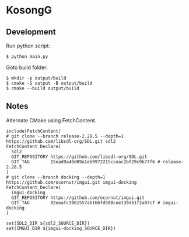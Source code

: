 # KosongG


## Development

Run python script:

```
$ python main.py
```

Goto build folder:

```
$ mkdir -p output/build
$ cmake -S output -B output/build
$ cmake --build output/build
```
## Notes

Alternate CMake using FetchContent.

```
include(FetchContent)
# git clone --branch release-2.28.5 --depth=1 https://github.com/libsdl-org/SDL.git sdl2
FetchContent_Declare(
  sdl2
  GIT_REPOSITORY https://github.com/libsdl-org/SDL.git
  GIT_TAG        15ead9a40d09a1eb9972215cceac2bf29c9b77f6 # release-2.28.5
)
# git clone --branch docking --depth=1 https://github.com/ocornut/imgui.git imgui-docking
FetchContent_Declare(
  imgui-docking
  GIT_REPOSITORY https://github.com/ocornut/imgui.git
  GIT_TAG        82eeafc1961557ab166fd588cee139db1f2a87cf # imgui-docking
)

set(SDL2_DIR ${sdl2_SOURCE_DIR})
set(IMGUI_DIR ${imgui-docking_SOURCE_DIR})

```
